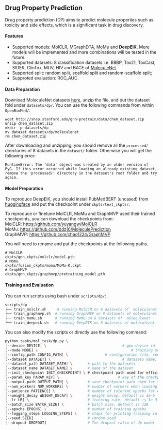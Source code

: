 ## Drug Property Prediction

Drug property prediction (DP) aims to predict molecule properties such as toxicity and side effects, which is a significant task in drug discovery.  

#### Features

- Supported models: [MolCLR](https://github.com/yuyangw/MolCLR), [MGraphDTA](https://github.com/guaguabujianle/MGraphDTA), [MoMu](https://github.com/ddz16/MoMu) and **DeepEIK**. More models will be implemented and more combinations will be tested in the future.
- Supported datasets: 8 classification datasets i.e. BBBP, Tox21, ToxCast, SIDER, ClinTox, MUV, HIV and BACE of [MoleculeNet](https://moleculenet.org).
- Supported split: random split, scaffold split and random-scaffold split;
- Supproted evaluation: ROC_AUC.

#### Data Preparation

Download MoleculeNet datasets [here](http://snap.stanford.edu/gnn-pretrain/data/chem_dataset.zip), unzip the file, and put the dataset fold under `datasets/dp/`. You can use the following commands from within `OpenBioMed/`:

```shell
wget http://snap.stanford.edu/gnn-pretrain/data/chem_dataset.zip
unzip chem_dataset.zip
mkdir -p datasets/dp
mv dataset datasets/dp/moleculenet
rm chem_dataset.zip
```

After downloading and unzipping, you should remove all the `processed/` directories of 8 datasets in the `dataset/` folder. Otherwise you will get the following error:
```shell
RuntimeError: The 'data' object was created by an older version of PyG. If this error occurred while loading an already existing dataset, remove the 'processed/' directory in the dataset's root folder and try again.
```

#### Model Preparation

To reproduce DeepEIK, you should install PubMedBERT (uncased) from [huggingface](https://huggingface.co/microsoft/BiomedNLP-PubMedBERT-base-uncased-abstract-fulltext) and put the checkpoint under `ckpts/text_ckpts/`. 

To reproduce or finetune MolCLR, MoMu and GraphMVP used their trained checkpoints, you can download the checkpoints from:  
MolCLR: https://github.com/yuyangw/MolCLR  
MoMu: https://github.com/ddz16/MoleculePrediction  
GraphMVP: https://github.com/chao1224/GraphMVP  

You will need to rename and put the checkpoints at the following paths.
```shell
# MolCLR
ckpts/gnn_ckpts/molclr/model.pth
# Momu
ckpts/fusion_ckpts/momu/MoMu-K.ckpt
# GraphMVP
ckpts/gnn_ckpts/graphmvp/pretraining_model.pth
```

#### Training and Evaluation

You can run scripts using bash under `scripts/dp/`:

```bash
scripts/dp
├── train_molclr.sh		# running MolCLR on 8 datasets of  moleculenet
├── train_graphmvp.sh  # running GraphMVP on 8 datasets of moleculenet
├── train_momu.sh      # running MoMu on 8 datasets of  moleculenet
└── train_deepeik.sh   # running DeepEIK on 8 datasets of moleculenet
```

You can also modify the scripts or directly use the following command:

```bash
python tasks/mol_task/dp.py \
[--device DEVICE] \									  # gpu device id
[--mode MODE] \											  # training mode, train: train-test
[--config_path CONFIG_PATH] \				  # configuration file, see configs/dti/ for more details
[--dataset DATASET] \								  # datasets name, support MoleculeNet now
[--dataset_path DATASET_PATH] \       # path to the datasets
[--dataset_name DATASET_NAME] \       # name of the dataset
[--init_checkpoint INIT_CHECKPOINT] \ # checkpoint path used for efficient validation
[--param_key PARAM_KEY] \							# key of the checkpoint dict that contains model parameters
[--output_path OUTPUT_PATH] \         # save checkpoint path used for training
[--num_workers NUM_WORKERS] \         # number of workers when loading data
[--patience PATIENCE] \               # number of tolerant epochs for early-stopping
[--weight_decay WEIGHT_DECAY] \       # weight decay, default is 1e-5
[--lr LR] \                           # learning rate, default is 1e-3
[--batch_size BATCH_SIZE] \           # batch size, default is 128
[--epochs EPOCHS] \                   # number of training epochs
[--logging_steps LOGGING_STEPS] \     # steps for printing training information
[--seed SEED]                         # random seed
[--dropout DROPOUT]                   # The dropout ratio of dp model
```

